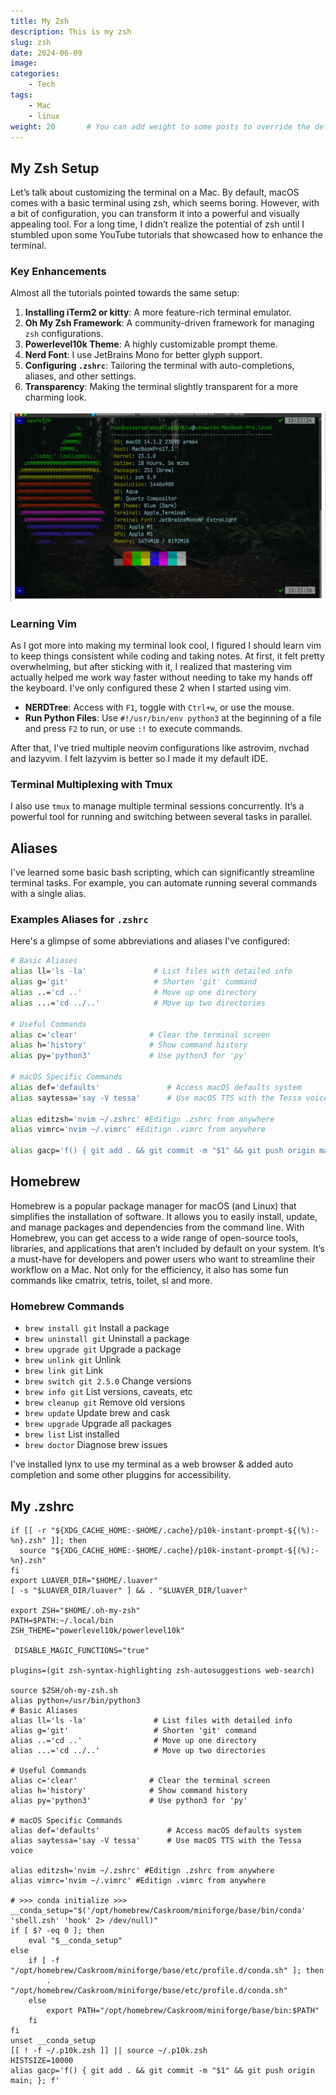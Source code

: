 ```yaml
---
title: My Zsh
description: This is my zsh
slug: zsh
date: 2024-06-09 
image: 
categories:
    - Tech
tags:
    - Mac
    - linux
weight: 20       # You can add weight to some posts to override the default sorting (date descending)
---
```

## My Zsh Setup

Let’s talk about customizing the terminal on a Mac. By default, macOS comes with a basic terminal using zsh, which seems boring. However, with a bit of configuration, you can transform it into a powerful and visually appealing tool. For a long time, I didn’t realize the potential of zsh until I stumbled upon some YouTube tutorials that showcased how to enhance the terminal. 

### Key Enhancements

Almost all the tutorials pointed towards the same setup:

1. **Installing iTerm2 or kitty**: A more feature-rich terminal emulator.
2. **Oh My Zsh Framework**: A community-driven framework for managing `zsh` configurations.
3. **Powerlevel10k Theme**: A highly customizable prompt theme.
4. **Nerd Font**: I use JetBrains Mono for better glyph support.
5. **Configuring `.zshrc`**: Tailoring the terminal with auto-completions, aliases, and other settings.
6. **Transparency**: Making the terminal slightly transparent for a more charming look.

![Neofetch](zsh.webp "My Zsh")

### Learning Vim

As I got more into making my terminal look cool, I figured I should learn vim to keep things consistent while coding and taking notes. At first, it felt pretty overwhelming, but after sticking with it, I realized that mastering vim actually helped me work way faster without needing to take my hands off the keyboard.
I've only configured these 2 when I started using vim.

- **NERDTree**: Access with `F1`, toggle with `Ctrl+w`, or use the mouse.
- **Run Python Files**: Use `#!/usr/bin/env python3` at the beginning of a file and press `F2` to run, or use `:!` to execute commands.

After that, I've tried multiple neovim configurations like astrovim, nvchad and lazyvim. I felt lazyvim is better so I made it my default IDE.

### Terminal Multiplexing with Tmux

I also use `tmux` to manage multiple terminal sessions concurrently. It’s a powerful tool for running and switching between several tasks in parallel.

## Aliases

I've learned some basic bash scripting, which can significantly streamline terminal tasks. For example, you can automate running several commands with a single alias.

### Examples Aliases for `.zshrc`

Here's a glimpse of some abbreviations and aliases I've configured:

```sh
# Basic Aliases
alias ll='ls -la'               # List files with detailed info
alias g='git'                   # Shorten 'git' command
alias ..='cd ..'                # Move up one directory
alias ...='cd ../..'            # Move up two directories

# Useful Commands
alias c='clear'                # Clear the terminal screen
alias h='history'              # Show command history
alias py='python3'             # Use python3 for 'py'

# macOS Specific Commands
alias def='defaults'               # Access macOS defaults system
alias saytessa='say -V tessa'      # Use macOS TTS with the Tessa voice

alias editzsh='nvim ~/.zshrc' #Editign .zshrc from anywhere
alias vimrc='nvim ~/.vimrc' #Editign .vimrc from anywhere

alias gacp='f() { git add . && git commit -m "$1" && git push origin main; }; f'


```

## Homebrew

Homebrew is a popular package manager for macOS (and Linux) that simplifies the installation of software. It allows you to easily install, update, and manage packages and dependencies from the command line. With Homebrew, you can get access to a wide range of open-source tools, libraries, and applications that aren’t included by default on your system. It’s a must-have for developers and power users who want to streamline their workflow on a Mac. Not only for the efficiency, it also has some fun commands like cmatrix, tetris, toilet, sl and more.
### Homebrew Commands

* `brew install git`	Install a package
* `brew uninstall git` Uninstall a package
* `brew upgrade git`	Upgrade a package
* `brew unlink git`	Unlink
* `brew link git`	Link
* `brew switch git 2.5.0`	Change versions
* `brew info git`	List versions, caveats, etc
* `brew cleanup git`	Remove old versions
* `brew update`	Update brew and cask
* `brew upgrade`	Upgrade all packages
* `brew list` List installed
* `brew doctor` Diagnose brew issues


I've installed lynx to use my terminal as a web browser & added auto completion and some other pluggins for accessibility.
## My .zshrc

```shell
if [[ -r "${XDG_CACHE_HOME:-$HOME/.cache}/p10k-instant-prompt-${(%):-%n}.zsh" ]]; then
  source "${XDG_CACHE_HOME:-$HOME/.cache}/p10k-instant-prompt-${(%):-%n}.zsh"
fi
export LUAVER_DIR="$HOME/.luaver"
[ -s "$LUAVER_DIR/luaver" ] && . "$LUAVER_DIR/luaver"

export ZSH="$HOME/.oh-my-zsh"
PATH=$PATH:~/.local/bin
ZSH_THEME="powerlevel10k/powerlevel10k"

 DISABLE_MAGIC_FUNCTIONS="true"

plugins=(git zsh-syntax-highlighting zsh-autosuggestions web-search)

source $ZSH/oh-my-zsh.sh
alias python=/usr/bin/python3
# Basic Aliases
alias ll='ls -la'               # List files with detailed info
alias g='git'                   # Shorten 'git' command
alias ..='cd ..'                # Move up one directory
alias ...='cd ../..'            # Move up two directories

# Useful Commands
alias c='clear'                # Clear the terminal screen
alias h='history'              # Show command history
alias py='python3'             # Use python3 for 'py'

# macOS Specific Commands
alias def='defaults'               # Access macOS defaults system
alias saytessa='say -V tessa'      # Use macOS TTS with the Tessa voice

alias editzsh='nvim ~/.zshrc' #Editign .zshrc from anywhere
alias vimrc='nvim ~/.vimrc' #Editign .vimrc from anywhere

# >>> conda initialize >>>
__conda_setup="$('/opt/homebrew/Caskroom/miniforge/base/bin/conda' 'shell.zsh' 'hook' 2> /dev/null)"
if [ $? -eq 0 ]; then
    eval "$__conda_setup"
else
    if [ -f "/opt/homebrew/Caskroom/miniforge/base/etc/profile.d/conda.sh" ]; then
        . "/opt/homebrew/Caskroom/miniforge/base/etc/profile.d/conda.sh"
    else
        export PATH="/opt/homebrew/Caskroom/miniforge/base/bin:$PATH"
    fi
fi
unset __conda_setup
[[ ! -f ~/.p10k.zsh ]] || source ~/.p10k.zsh
HISTSIZE=10000
alias gacp='f() { git add . && git commit -m "$1" && git push origin main; }; f'

```
